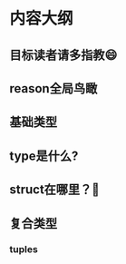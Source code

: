 # 内容大纲


## 目标读者请多指教😄


## reason全局鸟瞰


## 基础类型


## type是什么?


## struct在哪里？🧐


## 复合类型


### tuples
